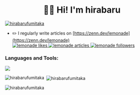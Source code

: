 <h1 align="center">👋🏻 Hi! I'm hirabaru</h1>


<p align="left"> <a href="https://github.com/ryo-ma/github-profile-trophy"><img src="https://github-profile-trophy.vercel.app/?username=hirabarufumitaka" alt="hirabarufumitaka" /></a> </p>


- ✏️ I regularly write articles on [https://zenn.dev/lemonade](https://zenn.dev/lemonade)<br>
    <!-- Like のバッジ -->
  <a href="https://zenn.dev/lemonade">
    <img src="https://zenn.badge.nikaera.com/s/lemonade/likes?style=social" alt="lemonade likes" />
  </a>
  <!-- Articles のバッジ -->
  <a href="https://zenn.dev/lemonade/articles">
    <img src="https://zenn.badge.nikaera.com/s/lemonade/articles?style=social" alt="lemonade articles" />
  </a>
  <!-- Followers のバッジ -->
  <a href="https://zenn.dev/lemonade/followers">
    <img src="https://zenn.badge.nikaera.com/s/lemonade/followers?style=social" alt="lemonade followers" />
  </a>


<h3 align="left">Languages and Tools:</h3>

![](https://skillicons.dev/icons?i=go,python,ts,js,ruby,flutter,java,php,react,html,css,aws,docker)

<p><img align="left" src="https://github-readme-stats.vercel.app/api/top-langs?username=hirabarufumitaka&show_icons=true&locale=en&layout=compact" alt="hirabarufumitaka" /></p>

<p>&nbsp;<img align="center" src="https://github-readme-stats.vercel.app/api?username=hirabarufumitaka&show_icons=true&locale=en" alt="hirabarufumitaka" /></p>

<p><img align="center" src="https://github-readme-streak-stats.herokuapp.com/?user=hirabarufumitaka&" alt="hirabarufumitaka" /></p>
